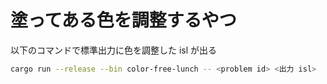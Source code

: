 # 塗ってある色を調整するやつ

以下のコマンドで標準出力に色を調整した isl が出る

```sh
cargo run --release --bin color-free-lunch -- <problem id> <出力 isl>
```

